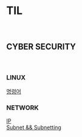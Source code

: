 # <h1><strong>TIL</strong></h1>

<br>

## CYBER SECURITY

<br>

### LINUX
<a href="https://github.com/wnstj1030/TIL/blob/main/LINUX.md">명령어</a>

### NETWORK
<a href="https://github.com/wnstj1030/TIL/blob/main/Network/IP.md">IP</a>
<br>
<a href="https://github.com/wnstj1030/TIL/blob/main/Network/Subnet%20%26%20Subnetting.md">Subnet && Subnetting</a>
